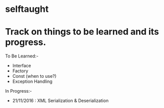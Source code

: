 # selftaught
# Track on things to be learned and its progress.

To Be Learned:-
- Interface
- Factory
- Const (when to use?)
- Exception Handling


In Progress:-
- 21/11/2016 : XML Serialization & Deserialization
